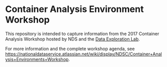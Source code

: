 # Container Analysis Environment Workshop

This repository is intended to capture information from the 2017 Container Analysis Workshop hosted by NDS and the [Data Exploration Lab](https://dxl.ncsa.illinois.edu/).   

For more information and the complete workshop agenda, see https://nationaldataservice.atlassian.net/wiki/display/NDSC/Container+Analysis+Environments+Workshop.
